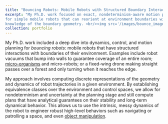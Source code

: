 ```yaml
---
title: "Bouncing Robots: Mobile Robots with Structured Boundary Interactions"
excerpt: "My Ph.D. work focused on exact, nondeterminism-aware motion planning algorithms
for simple mobile robots that can reorient at environment boundaries with
knowledge of the boundary geometry. <br/><img src='/images/bounce_images.gif' width='500'>"
collection: portfolio
---
```


My Ph.D. work included a deep dive into dynamics, control, and motion planning 
for *bouncing robots*: mobile robots that have structured
interactions with boundaries of their environment. Examples include robot
vacuums that bump into walls to guarantee coverage of an entire room;
[micro-organisms](https://www.youtube.com/watch?v=wGNGCOhFHeE) and
micro-robots; or a fixed-wing drone making straight passes over a forest and
only turning when it reaches the edge.

My approach involves computing discrete representations of the geometry and dynamics of 
robot trajectories in a given environment. By establishing equivalence classes over the
environment and control spaces, we allow for nondeterminism and uncertainty
at the planning stage and still compute plans that have analytical guarantees on
their stability and long-term dynamical behavior. This allows us to use the intrinsic, messy dynamics of the robot to
engineer robust high-level behaviors such as navigating or patrolling a space,
and even [object manipulation](files/NilBerPervMurLav_WAFR20.pdf).
